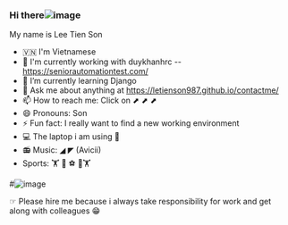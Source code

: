 ### Hi there![image](https://user-images.githubusercontent.com/91727716/159329032-b2b67c41-e4ed-4c15-8cb3-33255d39819b.png)

My name is Lee Tien Son

- 🇻🇳 I'm Vietnamese
- 🔭 I'm currently working with duykhanhrc -- https://seniorautomationtest.com/
- 🌱 I’m currently learning Django
- 💬 Ask me about anything at https://letienson987.github.io/contactme/
- 📫 How to reach me: Click on ⬈ ⬈ ⬈
- 😄 Pronouns: Son
- ⚡ Fun fact: I really want to find a new working environment
- 💻 The laptop i am using 
- 📻 Music: ◢ ◤ (Avicii)
- Sports: 🏋️ 🏸 ⚽️ 🥊🏋

#![image](https://user-images.githubusercontent.com/91727716/159329264-2fd1a9dc-f03a-4423-8939-45b70dab0d3e.png)





☞ Please hire me because i always take responsibility for work and get along with colleagues 😁








